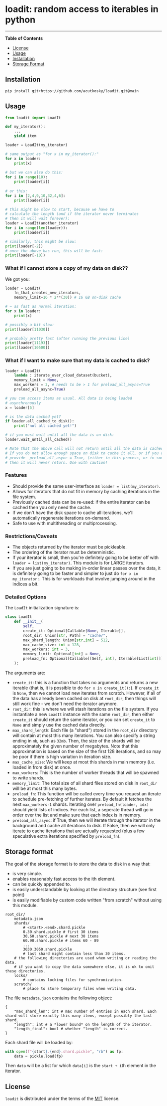 # loadit: random access to iterables in python

-----

**Table of Contents**
- [License](#license)
- [Usage](#usage)
- [Installation](#installation)
- [Storage Format](#storage-format)


## Installation

```console
pip install git+https://github.com/acutkosky/loadit.git@main
```

## Usage

```python
from loadit import LoadIt

def my_iterator():
    ...
    yield item

loader = LoadIt(my_iterator)

# same output as "for x in my_iterator():"
for x in loader:
    print(x)
    
# but we can also do this:
for i in range(10):
    print(loader[i])
    
# or this:
for i in [2,4,9,10,32,4,6]:
    print(loader[i])

# this might be slow to start, because we have to
# calculate the length (and if the iterator never terminates
# then it will wait forever):
loader = LoadIt(another_iterator)
for i in range(len(loader)):
    print(loader[i])

# similarly, this might be slow:
print(loader[-2])
# once the above has run, this will be fast:
print(loader[-10])
```

### What if I cannot store a copy of my data on disk??
We got you:
```python
loader = LoadIt(
    fn_that_creates_new_iterators,
    memory_limit=16 * 2**(30)) # 16 GB on-disk cache

# ~ as fast as normal iteration:
for x in loader:
    print(x)

# possibly a bit slow:
print(loader[11030])

# probably pretty fast (after running the previous line)
print(loader[11193])
print(loader[10500])
```

### What if I want to make sure that my data is cached to disk?
```python
loader = LoadIt(
    lambda : iterate_over_cloud_dataset(bucket),
    memory_limit = None,
    max_workers = 2, # needs to be > 1 for preload_all_async=True
    preload_all_async=True)

# you can access items as usual. All data is being loaded
# asynchronously
x = loader[5]

# is the data cached yet?
if loader.all_cached_to_disk():
    print("not all cached yet!")

# if you must wait until all the data is on disk:
loader.wait_until_all_cached()

# Note that the above call will not return until all the data is cached.
# If you do not allow enough space on disk to cache it all, or if you don't
# provide  preload_all_async = True, (either in this process, or in some other process)
# then it will never return. Use with caution!
```




### Features
* Should provide the same user-interface as `loader = list(my_iterator)`.
* Allows for iterators that do not fit in memory by caching iterations in the file system.
* Previously cached data can be re-used: if the entire iterator can be cached then you only need the cache.
* If we don't have the disk space to cache all iterations, we'll automatically regenerate iterations on-demand.
* Safe to use with multithreading or multiprocessing.


### Restrictions/Caveats
* The objects returned by the iterator must be pickleable.
* The ordering of the iterator must be deterministic.
* If your iterator is small, then you're definitely going to be better off with `loader = list(my_iterator)`. This module is for LARGE iterators.
* If you are just going to be making in-order linear passes over the data, it is definitely going to be faster and simpler to just do `for x in my_iterator:`. This is for workloads that involve jumping around in the indices a bit.

### Detailed Options

The `LoadIt` initialization signature is:
```python
class LoadIt
    def __init__(
        self,
        create_it: Optional[Callable[None, Iterable]],
        root_dir: Union[str, Path] = "cache/",
        max_shard_length: Union[str,int] = 512,
        max_cache_size: int = 128,
        max_workers: int = 3,
        memory_limit: Optional[int] = None,
        preload_fn: Optional[Callable[[Self, int], Iterable[List[int]]]] = preload_next_shard,
    ):
```
The arguments are:
* `create_it`: this is a function that takes no arguments and returns a new iterable (that is, it is possible to do `for x in create_it():`). If `create_it` is `None`, then we cannot load new iterates from scratch. However, if all of the data has already been cached on disk at `root_dir`, then things will still work fine - we don't need the iterator anymore.
* `root_dir`: this is where we will stash iterations on the file system. If you instantiate a new `LoadIt` instance
with the same `root_dir`, then either `create_it` should return the same iterator, or you can set `create_it` to `None`
and simply use the cached data directly.
* `max_shard_length`: Each file (a "shard") stored in the `root_dir` directory will contain at most this many iterations.
You can also specify a string ending in `mb`, such as `32mb`. Then, the size of the shards will be approximately the given number of megabytes.
Note that this approximation is based on the size of the first 128 iterations, and so may be poor if there is high variation in iteration size.
* `max_cache_size`: We will keep at most this shards in main memory (i.e. loaded in from disk) at once.
* `max_workers`: This is the number of worker threads that will be spawned to write shards.
* `memory_limit`: The total size of all shard files stored on disk in `root_dir` will be at most this many bytes.
* `preload_fn`: This function will be called every time you request an iterate to schedule pre-fetching of further iterates. By default it 
fetches the next `max_workers-1` shards. Iterating over `preload_fn(loader, idx)` should yield lists of indices. For each list, a seperate thread
will go in order over the list and make sure that each index is in memory.
* `preload_all_async`: if True, then we will iterate through the iterator in the background and cache all iterations to disk. If False, then we will only iterate to cache iterations that are actually requested (plus a few speculative extra iterations specified by `preload_fn`).



## Storage format

The goal of the storage format is to store the data to disk in a way that:
* is very simple.
* enables reasonably fast access to the ith element.
* can be quickly appended to.
* is easily understandable by looking at the directory structure (see first point)
* is easily modifiable by custom code written "from scratch" without using this module.


```
root_dir/
    metadata.json
    shards/
        # <start>.<end>.shard.pickle
        0.30.shard.pickle # first 30 items
        30.60.shard.pickle # next 30 items
        60.90.shard.pickle # items 60 - 89
        ...
        3030.3050.shard.pickle 
        # last shard might contain less than 30 items.
    # the following directories are used when writing or reading the data.
    # if you want to copy the data somewhere else, it is ok to omit these directories.
    locks/
        # contains locking files for synchronization.
    scratch/
        # place to store temporary files when writing data.
```

The file `metadata.json` contains the following object:
```
{
    "max_shard_len": int # max number of entries in each shard. Each shard will store exactly this many items, except possibly the last shard.
    "length": int # a *lower bound* on the length of the iterator.
    "length_final": bool # whether "length" is correct.
}
```
Each shard file will be loaded by:
```python
with open(f"{start}.{end}.shard.pickle", "rb") as fp:
    data = pickle.load(fp)
```
Then `data` will be a list for which `data[i]` is the `start + i`th element in the iterator.


## License

`loadit` is distributed under the terms of the [MIT](https://spdx.org/licenses/MIT.html) license.
